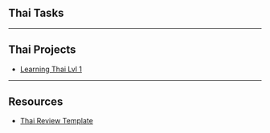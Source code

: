 ## Thai Tasks

---

## Thai Projects

-   [Learning Thai Lvl 1](https://www.amplenote.com/notes/0d28a088-dc9a-11ec-b2aa-56d122faa7cc)
    

---

## Resources

-   [Thai Review Template](https://www.amplenote.com/notes/a08a25d4-fba5-11ec-97e4-ea4d774e4575)
